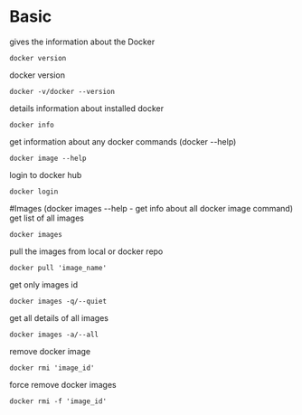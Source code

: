 # Basic
gives the information about the Docker
```
docker version
```
docker version
```
docker -v/docker --version
```
details information about installed docker
```
docker info
```
get information about any docker commands (docker --help)
```
docker image --help
```
login to docker hub
```
docker login
```

#Images
(docker images --help - get info about all docker image command)
get list of all images
```
docker images
```
pull the images from local or docker repo
```
docker pull 'image_name'
```
get only images id 
```
docker images -q/--quiet
```
get all details of all images
```
docker images -a/--all
```
remove docker image
```
docker rmi 'image_id'
```
force remove docker images
```
docker rmi -f 'image_id'
```




